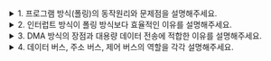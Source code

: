 <details>
    <summary>1. 프로그램 방식(폴링)의 동작원리와 문제점을 설명해주세요.</summary>
    <br>

**"프로그램 방식은 CPU가 직접 I/O 장치를 관리하는 가장 단순한 입출력 처리 방법입니다."**

**동작 원리**는 CPU가 능동적으로 I/O 장치의 상태를 계속 확인하는 방식입니다. CPU는 상태 레지스터를 주기적으로 읽어서 장치가 준비되었는지, 작업이 완료되었는지를 확인합니다. 예를 들어 키보드 입력을 기다릴 때는 키보드 컨트롤러의 상태 비트를 계속 체크해서 '1'이 되면 데이터를 읽어오는 식입니다.

**주요 문제점**은 심각한 CPU 자원 낭비입니다. CPU가 폴링 루프에서 **바쁜 대기(Busy Waiting)** 를 하는 동안 다른 유용한 작업을 전혀 할 수 없습니다. 특히 I/O 장치는 CPU보다 수천 배 느리기 때문에, 디스크 읽기를 기다리는 동안 CPU가 몇 밀리초씩 아무 일도 하지 못하게 됩니다.

**성능 문제**도 심각합니다. 멀티태스킹 환경에서는 다른 프로세스들이 CPU를 사용해야 하는데, 폴링 중인 프로세스가 CPU를 독점해서 전체 시스템 응답성이 떨어집니다. 마치 택배를 기다리면서 하루 종일 문 앞에서만 서 있는 것과 같은 비효율성입니다.

**적용 제한**도 있습니다. 여러 장치를 동시에 처리해야 할 때는 각각을 순서대로 폴링해야 하므로 실시간 처리가 어려워집니다. 또한 예측 불가능한 입력에 대해서는 언제까지 기다려야 할지 알 수 없어서 시스템이 무응답 상태에 빠질 수 있습니다.

그래서 현대 시스템에서는 인터럽트 방식이나 DMA를 주로 사용하고, 폴링은 매우 빠른 응답이 필요하거나 간단한 임베디드 시스템에서만 제한적으로 활용됩니다.

</details>

<details>
    <summary>2. 인터럽트 방식이 폴링 방식보다 효율적인 이유를 설명해주세요.</summary>
    <br>

**"인터럽트 방식은 폴링의 근본적인 문제점들을 해결하는 훨씬 효율적인 I/O 처리 방법입니다."**

**CPU 자원 활용의 차이**가 가장 핵심입니다. 폴링 방식에서는 CPU가 "준비됐나? 아직? 또 아직?" 하면서 계속 확인하느라 다른 일을 못 합니다. 반면 인터럽트 방식에서는 I/O 장치가 "준비됐어요!"라고 CPU에게 신호를 보내므로, CPU는 그전까지 **다른 프로세스를 실행하거나 유용한 작업**을 계속할 수 있습니다.

**실시간 응답성**도 훨씬 뛰어납니다. 폴링에서는 CPU가 주기적으로 확인하기 때문에 최악의 경우 한 폴링 주기만큼 지연이 발생합니다. 하지만 인터럽트는 장치가 준비되는 **즉시 CPU에게 알림**을 보내므로 응답 지연이 최소화됩니다. 마치 벨을 누르면 바로 문을 열어주는 것과 10분마다 한 번씩 문을 확인하는 것의 차이입니다.

**멀티태스킹 지원**에서도 큰 차이가 납니다. 폴링 방식에서는 한 프로세스가 I/O를 기다리는 동안 CPU를 독점해서 다른 프로세스들이 실행될 기회가 없습니다. 인터럽트 방식에서는 I/O 요청을 보낸 프로세스를 **대기 상태**로 바꾸고 다른 프로세스를 실행시켜서 CPU 활용률을 극대화합니다.

**전력 효율성**도 인터럽트가 우수합니다. 폴링에서는 CPU가 계속 상태를 확인하느라 높은 클럭으로 동작해야 하지만, 인터럽트에서는 I/O 대기 중에 **CPU를 저전력 모드**로 전환할 수 있어서 모바일 기기나 서버에서 중요한 이점입니다.

**확장성 측면**에서도 인터럽트가 유리합니다. 폴링으로 여러 장치를 처리하려면 각각을 순서대로 확인해야 해서 장치 수가 늘어날수록 응답 시간이 선형적으로 증가합니다. 인터럽트는 각 장치가 **독립적으로 신호**를 보내므로 장치 수와 무관하게 일정한 응답성을 유지합니다.

물론 인터럽트에도 **컨텍스트 스위칭 오버헤드**가 있지만, 폴링의 지속적인 CPU 낭비에 비하면 훨씬 효율적입니다. 특히 현대의 복잡한 멀티태스킹 환경에서는 인터럽트 없이는 제대로 된 시스템 운영이 불가능합니다.

</details>

<details>
    <summary>3. DMA 방식의 장점과 대용량 데이터 전송에 적합한 이유를 설명해주세요.</summary>
    <br>

**"DMA는 CPU를 완전히 우회해서 I/O 장치와 메모리가 직접 소통하는 혁신적인 데이터 전송 방식입니다."**

**CPU 부하 제거**가 DMA의 가장 큰 장점입니다. 기존 인터럽트 방식에서는 데이터 한 바이트마다 CPU가 개입해야 합니다. 1MB 파일을 전송한다면 CPU가 100만 번 중단되어 데이터를 옮기는 셔틀 역할을 해야 하죠. DMA에서는 CPU가 **"이 파일을 저기로 옮겨줘"라고 한 번만 지시**하면, DMA 컨트롤러가 모든 전송을 담당하고 완료되면 인터럽트로 알려줍니다.

**대용량 데이터 전송에 특히 적합한 이유**는 전송량이 클수록 이점이 기하급수적으로 커지기 때문입니다. **메모리 대역폭을 최대한 활용**할 수 있어서 고속 SSD나 네트워크 카드의 성능을 제대로 발휘시킵니다. CPU 개입으로 인한 지연 없이 하드웨어가 허용하는 최대 속도로 데이터를 전송합니다.

**버스트 전송**도 DMA의 핵심 장점입니다. 한 번에 큰 블록 단위로 연속된 데이터를 전송해서 메모리 접근 효율성을 극대화합니다. 이는 메모리의 **지역성 원리**를 활용해서 캐시 적중률을 높이고 전체 전송 시간을 단축시킵니다.

**실시간 멀티미디어 처리**에서도 필수적입니다. 4K 비디오 스트리밍이나 고해상도 오디오 처리에서는 **끊김 없는 대용량 데이터 흐름**이 중요한데, DMA가 없다면 CPU가 데이터 전송에만 매달려서 다른 처리가 불가능해집니다.

**메모리 간 고속 복사**도 DMA의 활용 분야입니다. 대용량 배열 복사나 이미지 처리에서 DMA를 사용하면 CPU는 실제 연산 로직에만 집중할 수 있고, 단순한 데이터 이동은 DMA가 효율적으로 처리합니다.

결국 DMA는 CPU의 귀중한 연산 능력을 데이터 운반 작업에서 해방시켜서, **진정한 의미의 멀티태스킹과 고성능 I/O**를 동시에 실현하는 핵심 기술입니다.

</details>

<details>
    <summary>4. 데이터 버스, 주소 버스, 제어 버스의 역할을 각각 설명해주세요.</summary>
    <br>

**"컴퓨터 시스템에서 버스는 고속도로와 같은 역할을 하며, 세 가지 전용 차선으로 나뉩니다."**

- **데이터 버스(Data Bus)**는 실제 정보가 이동하는 **양방향 고속도로**입니다. CPU와 메모리, I/O 장치 간에 명령어나 데이터 자체를 전송하는 역할을 담당합니다. 32비트 시스템에서는 한 번에 32비트, 64비트 시스템에서는 64비트를 동시에 전송할 수 있어서 이 폭이 클수록 더 많은 데이터를 빠르게 처리할 수 있습니다. 마치 차선이 많을수록 더 많은 차가 동시에 지나갈 수 있는 것과 같습니다.
- **주소 버스(Address Bus)**는 데이터의 **목적지나 출발지를 지정**하는 단방향 도로입니다. CPU가 메모리의 특정 위치나 I/O 장치의 특정 포트를 가리킬 때 사용합니다. 예를 들어 "메모리 주소 0x1000번지에서 데이터를 가져와"라고 할 때, 이 0x1000이라는 주소 정보가 주소 버스를 통해 전달됩니다. 주소 버스의 폭이 시스템이 인식할 수 있는 **최대 메모리 크기**를 결정하는데, 32비트 주소 버스면 최대 4GB, 64비트면 이론상 매우 큰 메모리 공간을 다룰 수 있습니다.
- **제어 버스(Control Bus)**는 교통 신호등과 같은 역할을 하는 **양방향 제어 채널**입니다. 읽기/쓰기 신호, 메모리 인에이블, 인터럽트 요청, 클럭 신호 등 시스템 전체의 동작을 조율하는 제어 신호들을 전달합니다. CPU가 "지금 메모리에 쓰기 작업을 할 거야", "I/O 장치야, 지금 데이터를 보낼 준비해" 같은 지시 사항을 보내거나, 반대로 장치들이 "나 준비됐어", "에러 발생했어" 같은 상태 정보를 CPU에게 알려주는 통로입니다.

**협력 동작 과정**을 보면, CPU가 메모리에서 데이터를 읽을 때는 먼저 **주소 버스**로 원하는 메모리 위치를 지정하고, **제어 버스**로 "읽기 신호"를 보낸 다음, 메모리가 응답해서 **데이터 버스**를 통해 실제 데이터를 전달받습니다.

이 세 버스가 서로 다른 정보를 동시에 전달함으로써 컴퓨터 시스템의 모든 구성 요소들이 **체계적이고 효율적으로 소통**할 수 있게 됩니다. 마치 우편 시스템에서 주소(주소 버스), 편지 내용(데이터 버스), 배송 지시사항(제어 버스)이 각각 다른 역할을 하는 것처럼 말이죠.

</details>

